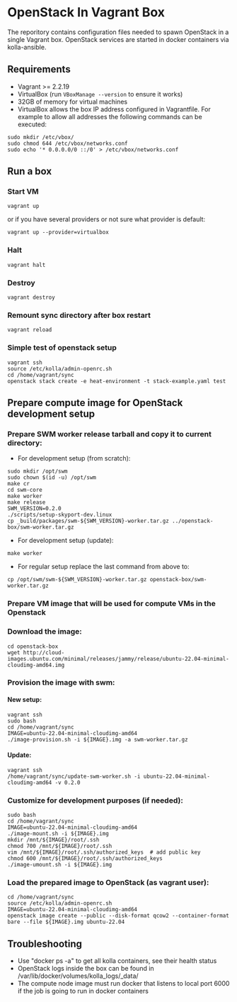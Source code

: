 # OpenStack In Vagrant Box

The reporitory contains configuration files needed to spawn OpenStack in a single Vagrant box.
OpenStack services are started in docker containers via kolla-ansible.

## Requirements

* Vagrant >= 2.2.19
* VirtualBox (run `VBoxManage --version` to ensure it works)
* 32GB of memory for virtual machines
* VirtualBox allows the box IP address configured in Vagrantfile. For example to allow all addresses the following commands can be executed:
```console
sudo mkdir /etc/vbox/
sudo chmod 644 /etc/vbox/networks.conf
sudo echo '* 0.0.0.0/0 ::/0' > /etc/vbox/networks.conf
```

## Run a box

### Start VM
```console
vagrant up
```
or if you have several providers or not sure what provider is default:
```console
vagrant up --provider=virtualbox
```

### Halt
```console
vagrant halt
```

### Destroy
```console
vagrant destroy
```

### Remount sync directory after box restart
```console
vagrant reload
```

### Simple test of openstack setup
```console
vagrant ssh
source /etc/kolla/admin-openrc.sh
cd /home/vagrant/sync
openstack stack create -e heat-environment -t stack-example.yaml test
```

## Prepare compute image for OpenStack development setup

### Prepare SWM worker release tarball and copy it to current directory:

* For development setup (from scratch):
```console
sudo mkdir /opt/swm
sudo chown $(id -u) /opt/swm
make cr
cd swm-core
make worker
make release
SWM_VERSION=0.2.0
./scripts/setup-skyport-dev.linux
cp _build/packages/swm-${SWM_VERSION}-worker.tar.gz ../openstack-box/swm-worker.tar.gz
```
* For development setup (update):
```console
make worker
```

* For regular setup replace the last command from above to:
```console
cp /opt/swm/swm-${SWM_VERSION}-worker.tar.gz openstack-box/swm-worker.tar.gz
```

### Prepare VM image that will be used for compute VMs in the Openstack
### Download the image:
```console
cd openstack-box
wget http://cloud-images.ubuntu.com/minimal/releases/jammy/release/ubuntu-22.04-minimal-cloudimg-amd64.img
```

### Provision the image with swm:
#### New setup:
```console
vagrant ssh
sudo bash
cd /home/vagrant/sync
IMAGE=ubuntu-22.04-minimal-cloudimg-amd64
./image-provision.sh -i ${IMAGE}.img -a swm-worker.tar.gz
```
#### Update:
```console
vagrant ssh
/home/vagrant/sync/update-swm-worker.sh -i ubuntu-22.04-minimal-cloudimg-amd64 -v 0.2.0
```

### Customize for development purposes (if needed):
```console
sudo bash
cd /home/vagrant/sync
IMAGE=ubuntu-22.04-minimal-cloudimg-amd64
./image-mount.sh -i ${IMAGE}.img
mkdir /mnt/${IMAGE}/root/.ssh
chmod 700 /mnt/${IMAGE}/root/.ssh
vim /mnt/${IMAGE}/root/.ssh/authorized_keys  # add public key
chmod 600 /mnt/${IMAGE}/root/.ssh/authorized_keys
./image-umount.sh -i ${IMAGE}.img
```

### Load the prepared image to OpenStack (as vagrant user):
```console
cd /home/vagrant/sync
source /etc/kolla/admin-openrc.sh
IMAGE=ubuntu-22.04-minimal-cloudimg-amd64
openstack image create --public --disk-format qcow2 --container-format bare --file ${IMAGE}.img ubuntu-22.04
```


## Troubleshooting
* Use "docker ps -a" to get all kolla containers, see their health status
* OpenStack logs inside the box can be found in /var/lib/docker/volumes/kolla_logs/_data/
* The compute node image must run docker that listens to local port 6000 if the job is going to run in docker containers
